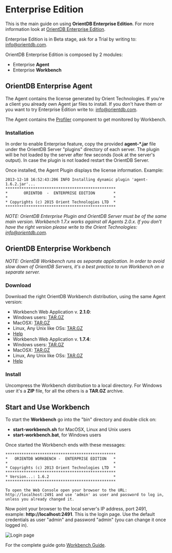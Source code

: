 # Enterprise Edition

This is the main guide on using <b>OrientDB Enterprise Edition</b>. For more information look at [OrientDB Enterprise Edition](http://orientdb.com/enterprise.htm).

Enterprise Edition is in Beta stage, ask for a Trial by writing to: info@orientdb.com.

OrientDB Enterprise Edition is composed by 2 modules:
- Enterprise **Agent**
- Enterprise **Workbench**

## OrientDB Enterprise Agent
The Agent contains the license generated by Orient Technologies. If you're a client you already own Agent jar files to install. If you don't have them or you want to try Enterprise Edition write to: info@orientdb.com.

The Agent contains the [Profiler](Profiler.md) component to get monitored by Workbench.

### Installation
In order to enable Enterprise feature, copy the provided **agent-*.jar** file under the OrientDB Server "plugins" directory of each server. The plugin will be hot loaded by the server after few seconds (look at the server's output). In case the plugin is not loaded restart the OrientDB Server.

Once installed, the Agent Plugin displays the license information. Example:

    2013-12-18 16:52:43:206 INFO Installing dynamic plugin 'agent-1.6.2.jar'...
    ************************************************
    *       ORIENTDB  -  ENTERPRISE EDITION        *
    *                                              *
    * Copyrights (c) 2015 Orient Technologies LTD  *
    ************************************************

_NOTE: OrientDB Enterprise Plugin and OrientDB Server must be of the same main version. Workbench 1.7.x works against all Agents 2.0.x. If you don't have the right version please write to the Orient Technologies: info@orientdb.com._

## OrientDB Enterprise Workbench

_NOTE: OrientDB Workbench runs as separate application. In order to avoid slow down of OrientDB Servers, it's a best practice to run Workbench on a separate server._

### Download
Download the right OrientDB Workbench distribution, using the same Agent version:
- Workbench Web Application v. **2.1.0**:
 - Windows users: [TAR.GZ](http://orientdb.com/download.php?email=unknown@unknown.com&file=orientdb-workbench-2.1.0.tar.gz&os=win)
 - MacOSX: [TAR.GZ](http://orientdb.com/download.php?email=unknown@unknown.com&file=orientdb-workbench-2.1.0.tar.gz&os=mac)
 - Linux, Any Unix like OSs: [TAR.GZ](http://orientdb.com/download.php?email=unknown@unknown.com&file=orientdb-workbench-2.1.0.tar.gz&os=multi)
 - [Help](http://orientdb.com/enterprise/last/introduction.html)
- Workbench Web Application v. **1.7.4**:
 - Windows users: [TAR.GZ](http://orientdb.com/download.php?email=unknown@unknown.com&file=orientdb-workbench-1.7.4.tar.gz&os=multi)
 - MacOSX: [TAR.GZ](http://orientdb.com/download.php?email=unknown@unknown.com&file=orientdb-workbench-1.7.4.tar.gz&os=mac)
 - Linux, Any Unix like OSs: [TAR.GZ](http://orientdb.com/download.php?email=unknown@unknown.com&file=orientdb-workbench-1.7.4.tar.gz&os=multi)
 - [Help](http://orientdb.com/enterprise/1.7.4/introduction.html)


### Install
Uncompress the Workbench distribution to a local directory. For Windows user it's a **ZIP** file, for all the others is a **TAR.GZ** archive.

## Start and Use Workbench

To start the **Workbench** go into the "bin" directory and double click on:
- **start-workbench.sh** for MacOSX, Linux and Unix users
- **start-workbench.bat**, for Windows users

Once started the Workbench ends with these messages:

    ************************************************
    *   ORIENTDB WORKBENCH -  ENTERPRISE EDITION   *
    *                                              *
    * Copyrights (c) 2013 Orient Technologies LTD  *
    ************************************************
    * Version...: 1.6.2                            *
    ************************************************

    To open the Web Console open your browser to the URL: http://localhost:2491 and use 'admin' as user and password to log in, unless you already changed it.

Now point your browser to the local server's IP address, port 2491, example: **http://localhost:2491**. This is the login page. Use the default credentials as user "admin" and password "admin" (you can change it once logged in).

![Login page](http://orientdb.com/enterprise/last/login.png)

For the complete guide goto [Workbench Guide](http://orientdb.com/enterprise/last/userguide.html).

